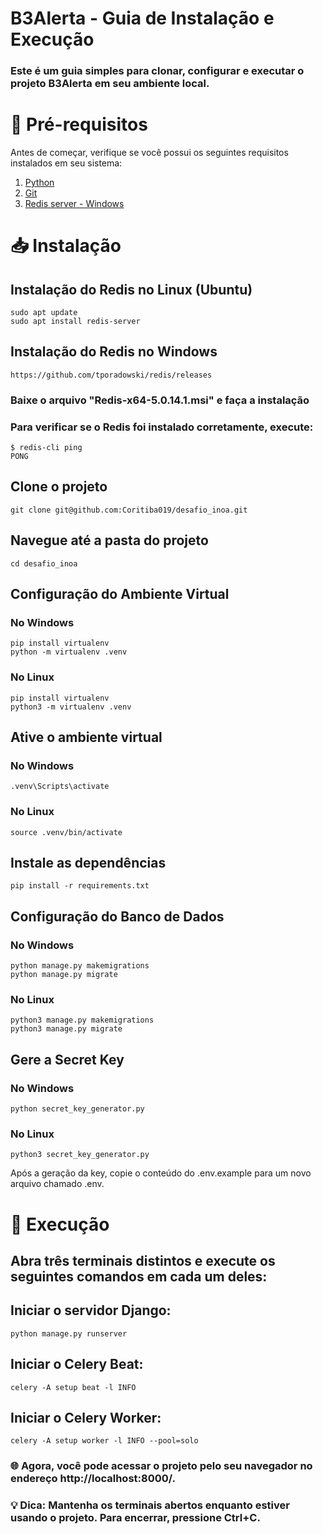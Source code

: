 # B3Alerta - Guia de Instalação e Execução

### Este é um guia simples para clonar, configurar e executar o projeto B3Alerta em seu ambiente local.

# 🚀 Pré-requisitos

Antes de começar, verifique se você possui os seguintes requisitos instalados em seu sistema:

1. [Python](https://www.python.org/downloads/)
2. [Git](https://git-scm.com/downloads)
3. [Redis server - Windows](https://github.com/tporadowski/redis/releases)

# 📥 Instalação

## Instalação do Redis no Linux (Ubuntu)
```
sudo apt update
sudo apt install redis-server
```

## Instalação do Redis no Windows
```
https://github.com/tporadowski/redis/releases
```

### Baixe o arquivo "Redis-x64-5.0.14.1.msi" e faça a instalação

### Para verificar se o Redis foi instalado corretamente, execute:
```
$ redis-cli ping
PONG
```

## Clone o projeto
```
git clone git@github.com:Coritiba019/desafio_inoa.git
```

## Navegue até a pasta do projeto
```
cd desafio_inoa
```

## Configuração do Ambiente Virtual

### No Windows
```
pip install virtualenv
python -m virtualenv .venv
```

### No Linux
```
pip install virtualenv
python3 -m virtualenv .venv
```

## Ative o ambiente virtual

### No Windows
```
.venv\Scripts\activate
```

### No Linux
```
source .venv/bin/activate
```

## Instale as dependências
```
pip install -r requirements.txt
```

## Configuração do Banco de Dados

### No Windows
```
python manage.py makemigrations
python manage.py migrate
```

### No Linux
```
python3 manage.py makemigrations
python3 manage.py migrate
```


## Gere a Secret Key

### No Windows
```
python secret_key_generator.py
```

### No Linux
```
python3 secret_key_generator.py
```

Após a geração da key, copie o conteúdo do .env.example para um novo arquivo chamado .env.

# 🚀 Execução

## Abra três terminais distintos e execute os seguintes comandos em cada um deles:


## Iniciar o servidor Django:
```
python manage.py runserver
```

## Iniciar o Celery Beat:
```
celery -A setup beat -l INFO
```

## Iniciar o Celery Worker:
```
celery -A setup worker -l INFO --pool=solo
```

### 🌐 Agora, você pode acessar o projeto pelo seu navegador no endereço http://localhost:8000/.

### 💡 Dica: Mantenha os terminais abertos enquanto estiver usando o projeto. Para encerrar, pressione Ctrl+C.
